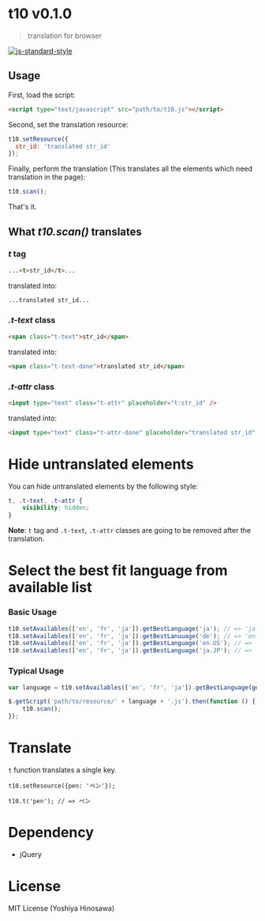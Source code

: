 # t10 v0.1.0

> translation for browser

[![js-standard-style](https://img.shields.io/badge/code%20style-standard-brightgreen.svg)](http://standardjs.com/)

## Usage

First, load the script:
```html
<script type="text/javascript" src="path/to/t10.js"></script>
```

Second, set the translation resource:

```javascript
t10.setResource({
  str_id: 'translated str_id'
});
```

Finally, perform the translation (This translates all the elements which need translation in the page):

```javascript
t10.scan();
```

That's it.


## What *t10.scan()* translates

### *t* tag

```html
...<t>str_id</t>...
```
translated into:

```html
...translated str_id...
```


### *.t-text* class

```html
<span class="t-text">str_id</span>
```

translated into:

```html
<span class="t-text-done">translated str_id</span>
```


### *.t-attr* class

```html
<input type="text" class="t-attr" placeholder="t:str_id" />
```

translated into:

```html
<input type="text" class="t-attr-done" placeholder="translated str_id" />
```

# Hide untranslated elements

You can hide untranslated elements by the following style:

```css
t, .t-text, .t-attr {
    visibility: hidden;
}
```

**Note**: `t` tag and `.t-text`, `.t-attr` classes are going to be removed after the translation.

# Select the best fit language from available list

### Basic Usage

```javascript
t10.setAvailables(['en', 'fr', 'ja']).getBestLanguage('ja'); // => 'ja'
t10.setAvailables(['en', 'fr', 'ja']).getBestLanuuage('de'); // => 'en' # the first available is the default
t10.setAvailables(['en', 'fr', 'ja']).getBestLanguage('en.US'); // => 'en'
t10.setAvailables(['en', 'fr', 'ja']).getBestLanguage('ja.JP'); // => 'ja'
```

### Typical Usage

```javascript
var language = t10.setAvailables(['en', 'fr', 'ja']).getBestLanguage(getFromSystem());

$.getScript('path/to/resource/' + language + '.js').then(function () {
    t10.scan();
});
```

# Translate

`t` function translates a single key.

```
t10.setResource({pen: 'ペン'});

t10.t('pen'); // => ペン
```

# Dependency

- jQuery

# License

MIT License (Yoshiya Hinosawa)
